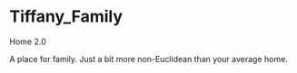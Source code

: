 # Tiffany_Family
Home 2.0

A place for family. Just a bit more non-Euclidean than your average home.
